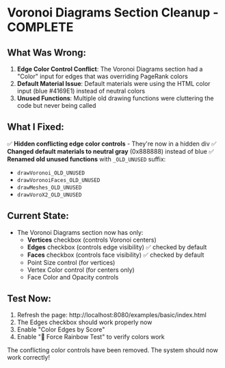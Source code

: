 # Voronoi Diagrams Section Cleanup - COMPLETE

## What Was Wrong:
1. **Edge Color Control Conflict**: The Voronoi Diagrams section had a "Color" input for edges that was overriding PageRank colors
2. **Default Material Issue**: Default materials were using the HTML color input (blue #4169E1) instead of neutral colors
3. **Unused Functions**: Multiple old drawing functions were cluttering the code but never being called

## What I Fixed:
✅ **Hidden conflicting edge color controls** - They're now in a hidden div
✅ **Changed default materials to neutral gray** (0x888888) instead of blue
✅ **Renamed old unused functions** with `_OLD_UNUSED` suffix:
   - `drawVoronoi_OLD_UNUSED`
   - `drawVoronoiFaces_OLD_UNUSED`
   - `drawMeshes_OLD_UNUSED`
   - `drawVoroX2_OLD_UNUSED`

## Current State:
- The Voronoi Diagrams section now has only:
  - **Vertices** checkbox (controls Voronoi centers)
  - **Edges** checkbox (controls edge visibility) ✅ checked by default
  - **Faces** checkbox (controls face visibility) ✅ checked by default
  - Point Size control (for vertices)
  - Vertex Color control (for centers only)
  - Face Color and Opacity controls

## Test Now:
1. Refresh the page: http://localhost:8080/examples/basic/index.html
2. The Edges checkbox should work properly now
3. Enable "Color Edges by Score" 
4. Enable "🌈 Force Rainbow Test" to verify colors work

The conflicting color controls have been removed. The system should now work correctly!
